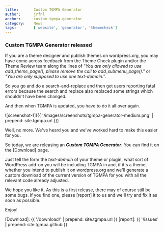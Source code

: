 ```yaml
---
title:       Custom TGMPA Generator
author:      jrfnl
anchor:      custom-tgmpa-generator
category:    News
tags:        ['website', 'generator', 'themecheck']
---
```


### Custom TGMPA Generator released

If you are a theme designer and publish themes on wordpress.org, you may have come across feedback from the Theme Check plugin and/or the Theme Review team along the lines of _"You are only allowed to use add_theme_page(), please remove the call to add_submenu_page()."_ or _"You are only supposed to use one text-domain."_.

So you go and do a search-and-replace and then get users reporting fatal errors because the search and replace also replaced some strings which shouldn't have been changed.

And then when TGMPA is updated, you have to do it all over again.

<p class="align-right">
	![screenshot-1]({{ '/images/screenshots/tgmpa-generator-medium.png' | prepend: site.tgmpa.url }})
</p>

Well, no more. We've heard you and we've worked hard to make this easier for you.

So today, we are releasing an _**Custom TGMPA Generator**_. You can find it on the [Download] page.

Just tell the form the _text-domain_ of your theme or plugin, what sort of WordPress add-on you will be including TGMPA in and, if it's a theme, whether you intend to publish it on wordpress.org and we'll generate a custom download of the current version of TGMPA for you with all the relevant code already adjusted.

We hope you like it. As this is a first release, there may of course still be some bugs. If you find one, please [report] it to us and we'll try and fix it as soon as possible.

Enjoy!



[Download]: {{ '/download/' | prepend: site.tgmpa.url }}
[report]: {{ '/issues' | prepend: site.tgmpa.github }}